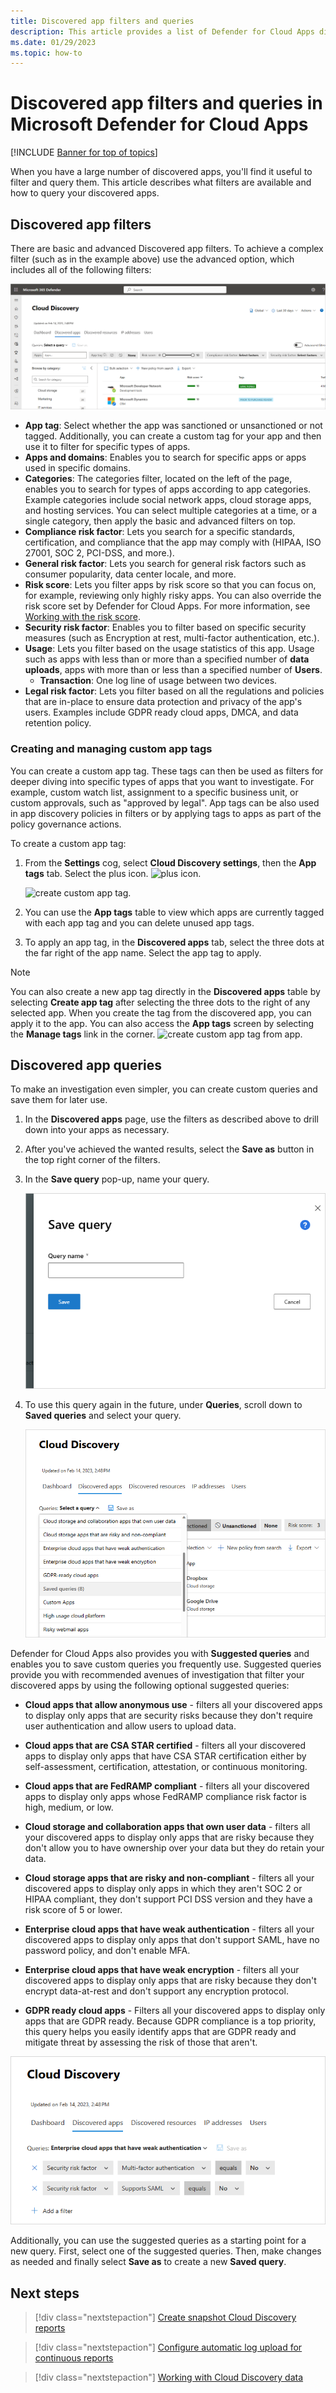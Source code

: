 ```yaml
---
title: Discovered app filters and queries
description: This article provides a list of Defender for Cloud Apps discovered app filters and queries and explains how to work with them.
ms.date: 01/29/2023
ms.topic: how-to
---
```

# Discovered app filters and queries in Microsoft Defender for Cloud Apps

[!INCLUDE [Banner for top of topics](includes/banner.md)]

When you have a large number of discovered apps, you'll find it useful to filter and query them. This article describes what filters are available and how to query your discovered apps.

## Discovered app filters

There are basic and advanced Discovered app filters. To achieve a complex filter (such as in the example above) use the advanced option, which includes all of the following filters:

![Discovered apps.](media/discovered-apps.png)

- **App tag**: Select whether the app was sanctioned or unsanctioned or not tagged. Additionally, you can create a custom tag for your app and then use it to filter for specific types of apps.
- **Apps and domains**: Enables you to search for specific apps or apps used in specific domains.
- **Categories**: The categories filter, located on the left of the page, enables you to search for types of apps according to app categories. Example categories include social network apps, cloud storage apps, and hosting services. You can select multiple categories at a time, or a single category, then apply the basic and advanced filters on top.
- **Compliance risk factor**: Lets you search for a specific standards, certification, and compliance that the app may comply with (HIPAA, ISO 27001, SOC 2, PCI-DSS, and more.).
- **General risk factor**: Lets you search for general risk factors such as consumer popularity, data center locale, and more.
- **Risk score**: Lets you filter apps by risk score so that you can focus on, for example, reviewing only highly risky apps. You can also override the risk score set by Defender for Cloud Apps. For more information, see [Working with the risk score](risk-score.md).
- **Security risk factor**: Enables you to filter based on specific security measures (such as Encryption at rest, multi-factor authentication, etc.).
- **Usage**: Lets you filter based on the usage statistics of this app. Usage such as apps with less than or more than a specified number of **data uploads**, apps with more than or less than a specified number of **Users**.
  - **Transaction**: One log line of usage between two devices.
- **Legal risk factor**: Lets you filter based on all the regulations and policies that are in-place to ensure data protection and privacy of the app's users. Examples include GDPR ready cloud apps, DMCA, and data retention policy.

### Creating and managing custom app tags

You can create a custom app tag. These tags can then be used as filters for deeper diving into specific types of apps that you want to investigate. For example, custom watch list, assignment to a specific business unit, or custom approvals, such as "approved by legal". App tags can be also used in app discovery policies in filters or by applying tags to apps as part of the policy governance actions.

To create a custom app tag:

1. From the **Settings** cog, select **Cloud Discovery settings**, then the **App tags** tab. Select the plus icon. ![plus icon.](media/plus-icon.png)

   ![create custom app tag.](media/create-app-tag.png)

2. You can use the **App tags** table to view which apps are currently tagged with each app tag and you can delete unused app tags.

3. To apply an app tag, in the **Discovered apps** tab, select the three dots at the far right of the app name. Select the app tag to apply.

> [!NOTE]
>You can also create a new app tag directly in the **Discovered apps** table by selecting **Create app tag** after selecting the three dots to the right of any selected app. When you create the tag from the discovered app, you can apply it to the app. You can also access the **App tags** screen by selecting the **Manage tags** link in the corner.
> ![create custom app tag from app.](media/create-app-tag-from-app.png)

## Discovered app queries

To make an investigation even simpler, you can create custom queries and save them for later use.

1. In the **Discovered apps** page, use the filters as described above to drill down into your apps as necessary.

2. After you've achieved the wanted results, select the **Save as** button in the top right corner of the filters.

3. In the **Save query** pop-up, name your query.

    ![new query.](media/new-query.png)

4. To use this query again in the future, under **Queries**, scroll down to **Saved queries** and select your query.

    ![open query.](media/discovered-app-query.png)

Defender for Cloud Apps also provides you with **Suggested queries** and enables you to save custom queries you frequently use. Suggested queries provide you with recommended avenues of investigation that filter your discovered apps by using the following optional suggested queries:

- **Cloud apps that allow anonymous use** - filters all your discovered apps to display only apps that are security risks because they don't require user authentication and allow users to upload data.

- **Cloud apps that are CSA STAR certified** - filters all your discovered apps to display only apps that have CSA STAR certification either by self-assessment, certification, attestation, or continuous monitoring.

- **Cloud apps that are FedRAMP compliant** - filters all your discovered apps to display only apps whose FedRAMP compliance risk factor is high, medium, or low.

- **Cloud storage and collaboration apps that own user data** - filters all your discovered apps to display only apps that are risky because they don't allow you to have ownership over your data but they do retain your data.

- **Cloud storage apps that are risky and non-compliant** - filters all your discovered apps to display only apps in which they aren't SOC 2 or HIPAA compliant, they don't support PCI DSS version and they have a risk score of 5 or lower.

- **Enterprise cloud apps that have weak authentication** - filters all your discovered apps to display only apps that don't support SAML, have no password policy, and don't enable MFA.

- **Enterprise cloud apps that have weak encryption** - filters all your discovered apps to display only apps that are risky because they don't encrypt data-at-rest and don't support any encryption protocol.

- **GDPR ready cloud apps** - Filters all your discovered apps to display only apps that are GDPR ready. Because GDPR compliance is a top priority, this query helps you easily identify apps that are GDPR ready and mitigate threat by assessing the risk of those that aren't.

![query discovered apps.](media/queries-discovered-apps.png)

Additionally, you can use the suggested queries as a starting point for a new query. First, select one of the suggested queries. Then, make changes as needed and finally select **Save as** to create a new **Saved query**.

## Next steps

> [!div class="nextstepaction"]
> [Create snapshot Cloud Discovery reports](create-snapshot-cloud-discovery-reports.md)

> [!div class="nextstepaction"]
> [Configure automatic log upload for continuous reports](discovery-docker.md)

> [!div class="nextstepaction"]
> [Working with Cloud Discovery data](working-with-cloud-discovery-data.md)
